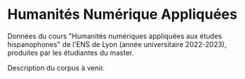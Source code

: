 # Humanités Numérique Appliquées


Données du cours "Humanités numériques appliquées aux études hispanophones" de l'ENS de Lyon (année universitaire 2022-2023), produites par les étudiantes du master.

Description du corpus à venir.

